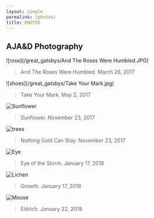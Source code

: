 ```yaml
---
layout: single
permalink: /photos/
title: PHOTOS
---
```

## AJA&D Photography
![rose](/great_gatsbys/And The Roses Were Humbled.JPG)
>And The Roses Were Humbled.
>March 26, 2017

![shoes](/great_gatsbys/Take Your Mark.jpg)
>Take Your Mark.
>May 2, 2017


![Sunflower](/great_gatsbys/IMG_0670.JPG)
>Sunflower.
>November 23, 2017


![trees](/great_gatsbys/IMG_0700-EFFECTS.jpg)
>Nothing Gold Can Stay.
>November 23, 2017

![Eye](/great_gatsbys/IMG_1078.JPG)
>Eye of the Storm.
>January 17, 2018


![Lichen](/great_gatsbys/IMG_1082.JPG)
>Growth.
>January 17, 2018

![Mouse](/great_gatsbys/Thing.JPG)
>Eldrich.
>January 22, 2018
